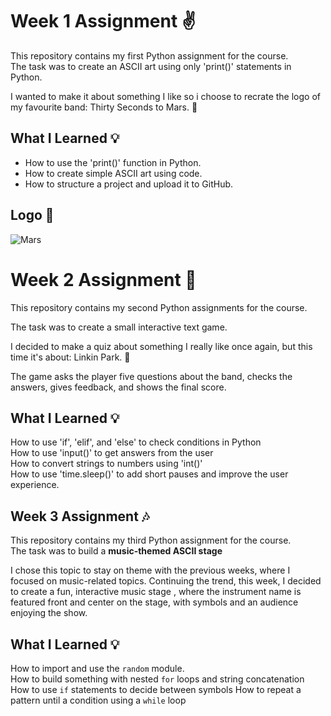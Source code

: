 # Week 1 Assignment ✌️
This repository contains my first Python assignment for the course.  
The task was to create an ASCII art using only 'print()' statements in Python.

I wanted to make it about something I like so i choose to recrate the logo of my favourite band: Thirty Seconds to Mars. 🎸

## What I Learned 💡

- How to use the 'print()' function in Python.  
- How to create simple ASCII art using code.  
- How to structure a project and upload it to GitHub.

## Logo 🤘
![Mars](https://github.com/user-attachments/assets/40d04008-a0ee-4a21-9c4f-d03458afc853)


# Week 2 Assignment 🎤 

This repository contains my second Python assignments for the course. 

The task was to create a small interactive text game. 

I decided to make a quiz about something I really like once again, but this time it's about: Linkin Park. 🤘 

The game asks the player five questions about the band, checks the answers, gives feedback, and shows the final score. 

## What I Learned 💡 

How to use 'if', 'elif', and 'else' to check conditions in Python  
How to use 'input()' to get answers from the user  
How to convert strings to numbers using 'int()'  
How to use 'time.sleep()' to add short pauses and improve the user experience. 


## Week 3 Assignment 🎶

This repository contains my third Python assignment for the course.  
The task was to build a **music-themed ASCII stage**

I chose this topic to stay on theme with the previous weeks, where I focused on music-related topics. Continuing the trend, this week, I decided to create a fun, interactive music stage , where the instrument name is featured front and center on the stage, with symbols and an audience enjoying the show.


## What I Learned 💡

How to import and use the `random` module.  
How to build something with nested `for` loops and string concatenation  
How to use `if` statements to decide between symbols 
How to repeat a pattern until a condition using a `while` loop  
